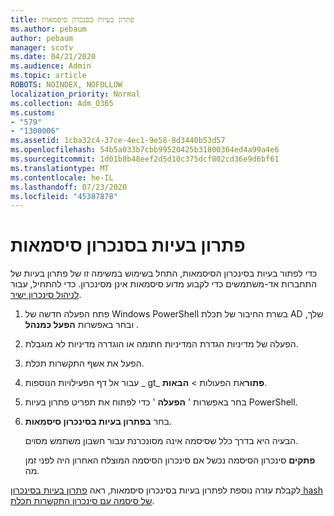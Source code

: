 ```yaml
---
title: פתרון בעיות בסנכרון סיסמאות
ms.author: pebaum
author: pebaum
manager: scotv
ms.date: 04/21/2020
ms.audience: Admin
ms.topic: article
ROBOTS: NOINDEX, NOFOLLOW
localization_priority: Normal
ms.collection: Adm_O365
ms.custom:
- "579"
- "1300006"
ms.assetid: 1cba32c4-37ce-4ec1-9e58-8d3440b53d57
ms.openlocfilehash: 54b5a033b7cbb99520425b31800364ed4a99a4e6
ms.sourcegitcommit: 1d01b8b48eef2d5d10c375dcf802cd36e9d6bf61
ms.translationtype: MT
ms.contentlocale: he-IL
ms.lasthandoff: 07/23/2020
ms.locfileid: "45387878"
---
```

# <a name="troubleshoot-password-synchronization"></a>פתרון בעיות בסנכרון סיסמאות

כדי לפתור בעיות בסינכרון הסיסמאות, התחל בשימוש במשימה זו של פתרון בעיות של התחברות אד-משתמשים כדי לקבוע מדוע סיסמאות אינן מסינכרון. כדי להתחיל, עבור [לניהול סינכרון ישיר](https://admin.microsoft.com/AdminPortal/Home#/dirsyncmanagement).  

1. פתח הפעלה חדשה של Windows PowerShell בשרת החיבור של תכלת AD שלך, ובחר באפשרות **הפעל כמנהל** .

2. הפעלה של מדיניות הגדרת המדיניות חתומה או הוגדרה מדיניות לא מוגבלת.

3. הפעל את אשף התקשרות תכלת.

4. עבור אל דף הפעילויות הנוספות _ gt_ **פתור**את הפעולות  >  **הבאות**.

5. בחר באפשרות ' **הפעלה** ' כדי לפתוח את תפריט פתרון בעיות PowerShell.

6. בחר **בפתרון בעיות בסינכרון סיסמאות**.

    הבעיה היא בדרך כלל שסיסמה אינה מסונכרנת עבור חשבון משתמש מסוים.

    **פתקים** סינכרון הסיסמה נכשל אם סינכרון הסיסמה המוצלח האחרון היה לפני זמן מה.

לקבלת עזרה נוספת לפתרון בעיות בסינכרון סיסמאות, ראה [פתרון בעיות בסינכרון hash של סיסמה עם סינכרון התקשרות תכלת](https://docs.microsoft.com/azure/active-directory/hybrid/tshoot-connect-password-hash-synchronization).